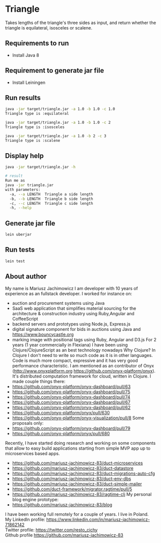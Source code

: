 # Triangle
Takes lengths of the triangle's three sides as input, and return whether the triangle is equilateral, isosceles or scalene.

## Requirements to run

* Install Java 8

## Requirement to generate jar file

* Install Leiningen

## Run results

```bash
java -jar target/triangle.jar -a 1.0 -b 1.0 -c 1.0
Triangle type is :equilateral

java -jar target/triangle.jar -a 1.0 -b 1.0 -c 2
Triangle type is :isosceles

java -jar target/triangle.jar -a 1.0 -b 2 -c 3
Triangle type is :scalene
```

## Display help

```bash
java -jar target/triangle.jar -h

# result
Run me as 
java -jar triangle.jar 
with parameters:
  -a, --a LENGTH  Triangle a side length
  -b, --b LENGTH  Triangle b side length
  -c, --c LENGTH  Triangle c side length
  -h, --help

```

## Generate jar file

```bash
lein uberjar
```

## Run tests

```bash
lein test
```

## About author

My name is Mariusz Jachimowicz
I am developer with 10 years of experience as an fullstack developer. I worked for instance on:
- auction and procurement systems using Java
- SaaS web application that simplifies material sourcing for the architecture & construction industry using Ruby,Angular and CoffeeScript
- backend servers and prototypes using Node.js, Express.js
- digital signature component for bids in auctions using Java and https://www.bouncycastle.org
- marking image with positional tags using Ruby, Angular and D3.js
For 2 years (1 year commercially in Flexiana) I have been using Clojure/ClojureScript as an best technology nowadays
Why Clojure?
In Clojure I don't need to write so much code as it is in other languages. Code is much more compact, expressive and it has very good performance
characteristic.
I am mentioned as an contributor of Onyx (http://www.onyxplatform.org https://github.com/onyx-platform/onyx). 
It's distributed computation framework for cloud, written in Clojure. I made couple things there:
- https://github.com/onyx-platform/onyx-dashboard/pull/63
- https://github.com/onyx-platform/onyx-dashboard/pull/75
- https://github.com/onyx-platform/onyx-dashboard/pull/74
- https://github.com/onyx-platform/onyx-dashboard/pull/67
- https://github.com/onyx-platform/onyx-dashboard/pull/62
- https://github.com/onyx-platform/onyx/pull/630
- https://github.com/onyx-platform/onyx-visualization/pull/8
Some proposals only:
- https://github.com/onyx-platform/onyx-dashboard/pull/79
- https://github.com/onyx-platform/onyx/pull/680

Recently, I have started doing research and working on some components that allow to easy build applications starting from simple MVP app up to microservices based apps.
- https://github.com/mariusz-jachimowicz-83/duct-microservices
- https://github.com/mariusz-jachimowicz-83/duct-datastore
- https://github.com/mariusz-jachimowicz-83/duct-migrations-auto-cfg
- https://github.com/mariusz-jachimowicz-83/duct-env-dbs
- https://github.com/mariusz-jachimowicz-83/duct-simple-mailer
- https://github.com/duct-framework/migrator.ragtime/pull/5
- https://github.com/mariusz-jachimowicz-83/ragtime-clj
My personal blog engine prototype:
- https://github.com/mariusz-jachimowicz-83/blog

I have been working full remotely for a couple of years. I live in Poland.  
My LinkedIn profile: https://www.linkedin.com/in/mariusz-jachimowicz-71862142  
Twitter profile: https://twitter.com/resto_cichy  
Github profile https://github.com/mariusz-jachimowicz-83  
